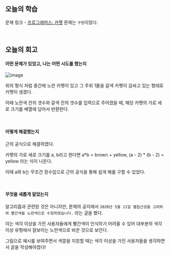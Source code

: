 ## 오늘의 학습
문제 링크 - [프로그래머스: 카펫](https://school.programmers.co.kr/learn/courses/30/lessons/42842)
문제는 `구현`이었다.

<br />

## 오늘의 회고
#### 어떤 문제가 있었고, 나는 어떤 시도를 했는지
![image](https://github.com/user-attachments/assets/ffd4fdd1-bc9b-4549-bd35-87b4dd36544b)

위의 형식 처럼 중간에 노란 카펫이 있고 그 주위 1줄을 갈색 카펫이 감싸고 있는 형태로 카펫이 생겼다.

이때 노란색 칸의 갯수와 갈색 칸의 갯수를 입력으로 주어졌을 때, 해당 카펫의 가로 세로 크기를 배열에 담아서 반환한다.

<br />

#### 어떻게 해결했는지
근의 공식으로 해결하였다.

카펫의 가로 세로 크기를 a, b라고 한다면 a*b = brown + yellow, (a - 2) * (b - 2) = yellow 라는 식이 나온다.

이때 a와 b는 무조건 정수임으로 근의 공식을 통해 쉽게 해를 구할 수 있었다.

<br />

#### 무엇을 새롭게 알았는지
알고리즘과 관련된 것은 아니지만, 문제의 공지에서 `2020년 5월 11일 웹접근성을 고려하여 빨간색을 노란색으로 수정하였습니다.` 라는 글을 봤다.

이는 색각 이상을 가진 사용자들에게 빨간색이 인식하기 어려울 수 있어 대부분의 색각 이상 유형에서 잘보이는 노란색으로 바꾼 것으로 보인다.

그림으로 예시를 보여주면서 색깔을 지칭할 때는 색각 이상을 가진 사용자들을 생각하면서 글을 작성해야겠다!
